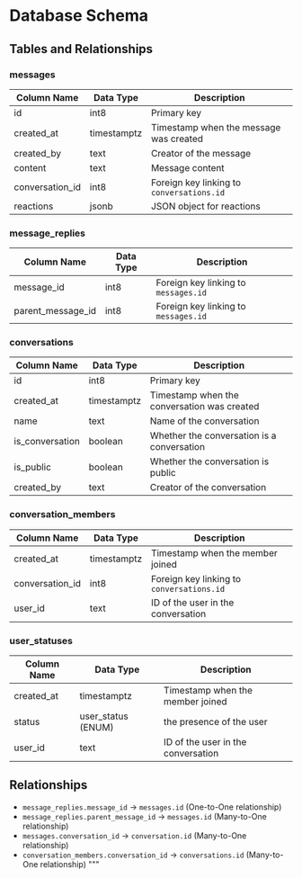 # Database Schema

## Tables and Relationships

### messages

| Column Name     | Data Type   | Description                               |
| --------------- | ----------- | ----------------------------------------- |
| id              | int8        | Primary key                               |
| created_at      | timestamptz | Timestamp when the message was created    |
| created_by      | text        | Creator of the message                    |
| content         | text        | Message content                           |
| conversation_id | int8        | Foreign key linking to `conversations.id` |
| reactions       | jsonb       | JSON object for reactions                 |

### message_replies

| Column Name       | Data Type | Description                          |
| ----------------- | --------- | ------------------------------------ |
| message_id        | int8      | Foreign key linking to `messages.id` |
| parent_message_id | int8      | Foreign key linking to `messages.id` |

### conversations

| Column Name     | Data Type   | Description                                 |
| --------------- | ----------- | ------------------------------------------- |
| id              | int8        | Primary key                                 |
| created_at      | timestamptz | Timestamp when the conversation was created |
| name            | text        | Name of the conversation                    |
| is_conversation | boolean     | Whether the conversation is a conversation  |
| is_public       | boolean     | Whether the conversation is public          |
| created_by      | text        | Creator of the conversation                 |

### conversation_members

| Column Name     | Data Type   | Description                               |
| --------------- | ----------- | ----------------------------------------- |
| created_at      | timestamptz | Timestamp when the member joined          |
| conversation_id | int8        | Foreign key linking to `conversations.id` |
| user_id         | text        | ID of the user in the conversation        |

### user_statuses

| Column Name | Data Type          | Description                        |
| ----------- | ------------------ | ---------------------------------- |
| created_at  | timestamptz        | Timestamp when the member joined   |
| status      | user_status (ENUM) | the presence of the user           |
| user_id     | text               | ID of the user in the conversation |

## Relationships

- `message_replies.message_id` → `messages.id` (One-to-One relationship)
- `message_replies.parent_message_id` → `messages.id` (Many-to-One relationship)
- `messages.conversation_id` → `conversation.id` (Many-to-One relationship)
- `conversation_members.conversation_id` → `conversations.id` (Many-to-One relationship)
  """
